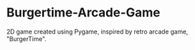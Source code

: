 # Burgertime-Arcade-Game
 2D game created using Pygame, inspired by retro arcade game, "BurgerTime".
